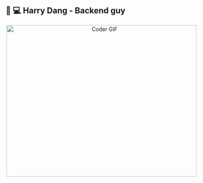 ## 👨 💻 Harry Dang - Backend guy

<p align="center">
  <img src="https://img.freepik.com/premium-photo/cosmic-chronicles-adventures-space-man_984027-3331.jpg?w=900" alt="Coder GIF" width="500" height="400">
</p>
